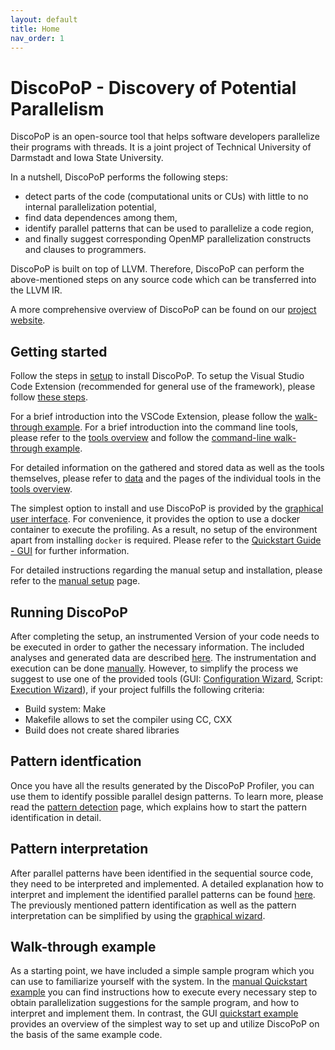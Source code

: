 ```yaml
---
layout: default
title: Home
nav_order: 1
---
```


# DiscoPoP - Discovery of Potential Parallelism
DiscoPoP is an open-source tool that helps software developers parallelize their programs with threads. It is a joint project of Technical University of Darmstadt and Iowa State University.

In a nutshell, DiscoPoP performs the following steps:
* detect parts of the code (computational units or CUs) with little to no internal parallelization potential,
* find data dependences among them,
* identify parallel patterns that can be used to parallelize a code region,
* and finally suggest corresponding OpenMP parallelization constructs and clauses to programmers.

DiscoPoP is built on top of LLVM. Therefore, DiscoPoP can perform the above-mentioned steps on any source code which can be transferred into the LLVM IR.

A more comprehensive overview of DiscoPoP can be found on our [project website](https://www.discopop.tu-darmstadt.de/).

## Getting started
Follow the steps in [setup](setup/discopop.md) to install DiscoPoP.
To setup the Visual Studio Code Extension (recommended for general use of the framework), please follow [these steps](setup/vscx.md).

For a brief introduction into the VSCode Extension, please follow the [walk-through example](examples/walk_through_gui.md).
For a brief introduction into the command line tools, please refer to the [tools overview](tools/tools.md) and follow the [command-line walk-through example](examples/walk_through.md).

For detailed information on the gathered and stored data as well as the tools themselves, please refer to [data](data/data.md) and the pages of the individual tools in the [tools overview](tools/tools.md).

The simplest option to install and use DiscoPoP is provided by the [graphical user interface](Tutorials/Configuration_Wizard.md).
For convenience, it provides the option to use a docker container to execute the profiling.
As a result, no setup of the environment apart from installing `docker` is required.
Please refer to the [Quickstart Guide - GUI](Quickstart.md) for further information.

For detailed instructions regarding the manual setup and installation, please refer to the [manual setup](Manual_Quickstart/Manual_Setup.md) page.

## Running DiscoPoP
After completing the setup, an instrumented Version of your code needs to be executed in order to gather the necessary information.
The included analyses and generated data are described [here](Profiling/Profiling.md).
The instrumentation and execution can be done [manually](Tutorials/Manual.md).
However, to simplify the process we suggest to use one of the provided tools (GUI: [Configuration Wizard](Tutorials/Configuration_Wizard.md), Script: [Execution Wizard](Tutorials/Execution_Wizard.md)), if your project fulfills the following criteria:
* Build system: Make
* Makefile allows to set the compiler using CC, CXX
* Build does not create shared libraries

## Pattern identfication
Once you have all the results generated by the DiscoPoP Profiler, you can use them to identify possible parallel design patterns.
To learn more, please read the [pattern detection](Pattern_Detection/DiscoPoP_Explorer.md) page, which explains how to start the pattern identification in detail.

## Pattern interpretation
After parallel patterns have been identified in the sequential source code, they need to be interpreted and implemented.
A detailed explanation how to interpret and implement the identified parallel patterns can be found [here](Pattern_Detection/Patterns/Patterns.md).
The previously mentioned pattern identification as well as the pattern interpretation can be simplified by using the [graphical wizard](Tutorials/Configuration_Wizard.md).

## Walk-through example
As a starting point, we have included a simple sample program which you can use to familiarize yourself with the system.
In the [manual Quickstart example](Manual_Quickstart/Manual_Example.md) you can find instructions how to execute every necessary step to obtain parallelization suggestions for the sample program, and how to interpret and implement them.
In contrast, the GUI [quickstart example](Quickstart.md) provides an overview of the simplest way to set up and utilize DiscoPoP on the basis of the same example code.
